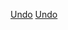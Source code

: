 [Undo](Category:Protoflux{{#translation:}} "wikilink")
[Undo](Category:NodeMenu{{#translation:}} "wikilink")